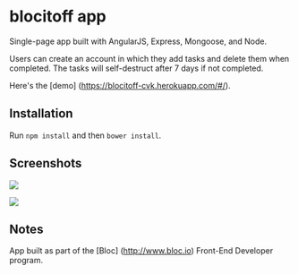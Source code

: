 blocitoff app
=============

Single-page app built with AngularJS, Express, Mongoose, and Node. 

Users can create an account in which they add tasks and delete them when completed.  The tasks will self-destruct after 7 days if not completed. 

Here's the [demo] (https://blocitoff-cvk.herokuapp.com/#/).


Installation
------------
Run `npm install` and then `bower install`.


Screenshots
------------
![](https://github.com/carmenvkrol/blocitoff/blob/master/blocitoff-screenshot-homepage.png)

![](https://github.com/carmenvkrol/blocitoff/bloc/master/blocitoff-screenshot-taskspage.png)


Notes
-----
App built as part of the [Bloc] (http://www.bloc.io) Front-End Developer program.





